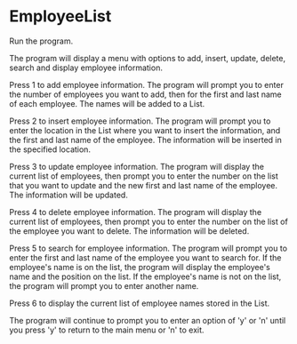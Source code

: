# EmployeeList

Run the program.

The program will display a menu with options to add, insert, update, delete, search and display employee information.

Press 1 to add employee information. The program will prompt you to enter the number of employees you want to add, then for the first and last name of each employee. The names will be added to a List.

Press 2 to insert employee information. The program will prompt you to enter the location in the List where you want to insert the information, and the first and last name of the employee. The information will be inserted in the specified location.

Press 3 to update employee information. The program will display the current list of employees, then prompt you to enter the number on the list that you want to update and the new first and last name of the employee. The information will be updated.

Press 4 to delete employee information. The program will display the current list of employees, then prompt you to enter the number on the list of the employee you want to delete. The information will be deleted.

Press 5 to search for employee information. The program will prompt you to enter the first and last name of the employee you want to search for. If the employee's name is on the list, the program will display the employee's name and the position on the list. If the employee's name is not on the list, the program will prompt you to enter another name.

Press 6 to display the current list of employee names stored in the List.

The program will continue to prompt you to enter an option of 'y' or 'n' until you press 'y' to return to the main menu or 'n' to exit.
